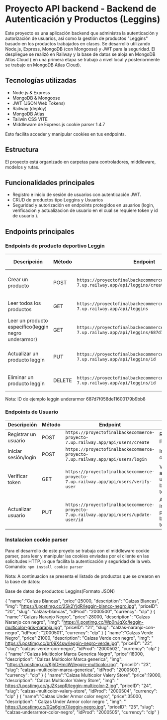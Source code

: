 # Proyecto API backend - Backend de Autenticación y Productos (Leggins)

Este proyecto es una aplicación backend que administra la autenticación y autorización de usuarios, así como la gestión de productos "Leggins" basado en los productos trabajados en clases. Se desarrolló utilizando Node.js, Express, MongoDB (con Mongoose) y JWT para la seguridad. El despliegue se realizó en Railway y la base de datos se aloja en MongoDB Atlas Cloud ( en una primera etapa se trabajo a nivel local y posteriormente se trabajo en MongoDB Atlas Cloud).

## Tecnologías utilizadas

- Node.js & Express
- MongoDB & Mongoose
- JWT (JSON Web Tokens)
- Railway (deploy)
- MongoDB Atlas
- Tailwin CSS VITE
- Middleware de Express js cookie parser 1.4.7

Esto facilita acceder y manipular cookies en tus endpoints.

## Estructura

El proyecto está organizado en carpetas para controladores, middleware, modelos y rutas.

## Funcionalidades principales

- Registro e inicio de sesión de usuarios con autenticación JWT.
- CRUD de productos tipo Leggins y  Usuarios
- Seguridad y autorización en endpoints protegidos en usuarios (login, verificacion y actualizacion de usuario en el cual se requiere token y id de usuario ).

## Endpoints principales


### Endpoints de producto deportivo Leggin

| Descripción                  | Método | Endpoint                                                                 | Caso de uso                                                                                   |
|----------------------------|--------|--------------------------------------------------------------------------|----------------------------------------------------------------------------------------------|
| Crear un producto          | POST   | `https://proyectofinalbackecommerce-proyecto-7.up.railway.app/api/leggins/create`                                                                                                   | Agregar un nuevo leggin al catálogo.                                                         |
| Leer todos los productos   | GET    | `https://proyectofinalbackecommerce-proyecto-7.up.railway.app/api/leggins`                                                           | Ver todos los leggins disponibles.                                                          |
| Leer un producto específico(leggin negro underarmor)| GET    | `https://proyectofinalbackecommerce-proyecto-7.up.railway.app/api/leggins/687d7f058de11600179b9bb8`                                                       | Ver detalles de un leggin por su ID.                                                         |
| Actualizar un producto leggin     | PUT    | `https://proyectofinalbackecommerce-proyecto-7.up.railway.app/api/leggins/id `                                                       | Actualizar nombre o precio de un leggin.                                                     |
| Eliminar un producto leggin      | DELETE | `https://proyectofinalbackecommerce-proyecto-7.up.railway.app/api/leggins/id `                                                       | Eliminar un leggin del catálogo.                                                             |

Nota: ID de ejemplo leggin underarmor 687d7f058de11600179b9bb8
### Endpoints de Usuario

| Descripción                | Método | Endpoint                                                                 | Caso de uso                                                                                   |
|----------------------------|--------|--------------------------------------------------------------------------|----------------------------------------------------------------------------------------------|
| Registrar un usuario       | POST   | `https://proyectofinalbackecommerce-proyecto-7.up.railway.app/api/users/create`                                                      | Registrarse en la plataforma.                                                                |
| Iniciar sesión/login             | POST   | `https://proyectofinalbackecommerce-proyecto-7.up.railway.app/api/users/login`                                                       | Iniciar sesión y obtener token.                                                              |
| Verificar token            | GET    | `https://proyectofinalbackecommerce-proyecto-7.up.railway.app/api/users/verify-user`                                                 | Verificar sesión activa del usuario(considerar bearer y codigo de token).                                                         |
| Actualizar usuario         | PUT    | `https://proyectofinalbackecommerce-proyecto-7.up.railway.app/api/users/update-user/id`                                             | Actualizar información de perfil (considerar bearer y codigo de token).                                                            |


### Instalacion cookie parser

Para el desarrollo de este proyeto se trabaja con el middleware cookie parser,  para leer y manipular las cookies enviadas por el cliente en las solicitudes HTTP, lo que facilita la autenticación y seguridad de la web.
Comando:
``` npm install cookie parser ```


Nota: A continuacion se presenta el listado de productos que se crearon en la base de datos:

Base de datos de productos: Leggins(Formato JSON)

{
  "name":"Calzas Blancas",
  "price":25000,
  "description": "Calzas Blancas",
  "img": "https://i.postimg.cc/2Sk2YjdR/leggin-blanco-negro.jpg",
  "priceID": "20",
  "slug": "calzas-blancas",
  "idProd": "2000500",
  "currency": "clp"
}
{
  "name":"Calzas Naranjo Negro",
  "price":28000,
  "description": "Calzas Naranjo con negro",
  "img": "https://i.postimg.cc/Wp0nJqXc/leggin-multicolor-gris-naranja.jpg",
  "priceID": "21",
  "slug": "calzas-naranjo-con-negro",
  "idProd": "2000501",
  "currency": "clp"
}
{
  "name":"Calzas Verde Negro",
  "price":21000,
  "description": "Calzas Verde con negro",
  "img": " https://i.postimg.cc/br09X4sw/leggin-negro-verde.jpg",
  "priceID": "22",
  "slug": "calzas-verde-con-negro",
  "idProd": "2000502",
  "currency": "clp"
}
{
  "name":"Calzas Multicolor Marca Generica Negro",
  "price":18000,
  "description": "Calzas Multicolor Marca generica",
  "img": "https://i.postimg.cc/KjhDHmcW/leggin-multicolor.jpg",
  "priceID": "23",
  "slug": "calzas-multicolor-marca-generica",
  "idProd": "2000503",
  "currency": "clp"
}
{
  "name":"Calzas Multicolor Valery Store",
  "price":19000,
  "description": "Calzas Multicolor Valery Store",
  "img": " https://i.postimg.cc/gJZKsxpR/leggin-multicolor-2.jpg",
  "priceID": "24",
  "slug": "calzas-multicolor-valery-store",
  "idProd": "2000504",
  "currency": "clp"
}
{
  "name":"Calzas Under Armor color negro",
  "price":35000,
  "description": " Calzas Under Armor color negro ",
  "img": " https://i.postimg.cc/0Qs6gjm7/leggin-negro.jpg",
  "priceID": "25",
  "slug": "calzas-underarmor-color-negro",
  "idProd": "2000505",
  "currency": "clp"
}
